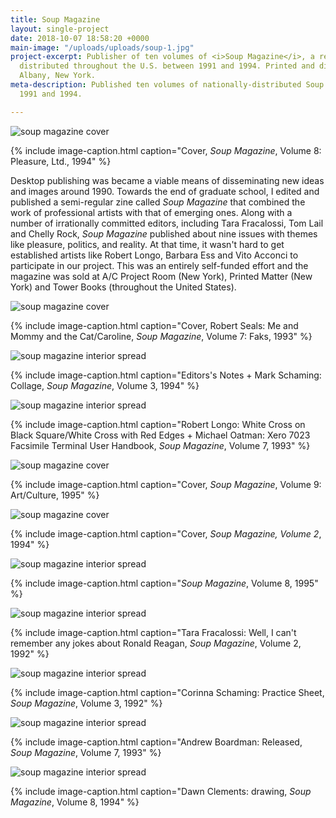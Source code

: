```yaml
---
title: Soup Magazine
layout: single-project
date: 2018-10-07 18:58:20 +0000
main-image: "/uploads/uploads/soup-1.jpg"
project-excerpt: Publisher of ten volumes of <i>Soup Magazine</i>, a rebellious zine
  distributed throughout the U.S. between 1991 and 1994. Printed and distributed in
  Albany, New York.
meta-description: Published ten volumes of nationally-distributed Soup Magazine between
  1991 and 1994.

---
```

![soup magazine cover](/uploads/uploads/soup-1.jpg)

{% include image-caption.html caption="Cover, <i>Soup Magazine</i>, Volume 8: Pleasure, Ltd., 1994" %}

Desktop publishing was became a viable means of disseminating new ideas and images around 1990. Towards the end of graduate school, I edited and published a semi-regular zine called <i>Soup Magazine</i> that combined the work of professional artists with that of emerging ones. Along with a number of irrationally committed editors, including Tara Fracalossi, Tom Lail and Chelly Rock, <i>Soup Magazine</i> published about nine issues with themes like pleasure, politics, and reality. At that time, it wasn't hard to get established artists like Robert Longo, Barbara Ess and Vito Acconci to participate in our project. This was an entirely self-funded effort and the magazine was sold at A/C Project Room (New York), Printed Matter (New York) and Tower Books (throughout the United States).

<section class="project" markdown="1">

![soup magazine cover](/uploads/uploads/soup-2.jpg)

{% include image-caption.html caption="Cover, Robert Seals: Me and Mommy and the Cat/Caroline, <i>Soup Magazine</i>, Volume 7: Faks, 1993" %}

</section>

<section class="project-column-one" markdown="1">

![soup magazine interior spread](/uploads/uploads/new-observations-inside-2.jpg)

{% include image-caption.html caption="Editors's Notes + Mark Schaming: Collage, <i>Soup Magazine</i>, Volume 3, 1994" %}

</section>

<section class="project-column-two" markdown="1">

![soup magazine interior spread](/uploads/uploads/soup-4.jpg)

{% include image-caption.html caption="Robert Longo: White Cross on Black Square/White Cross with Red Edges + Michael Oatman: Xero 7023 Facsimile Terminal User Handbook, <i>Soup Magazine</i>, Volume 7, 1993" %}

</section>

<section class="project" markdown="1">

![soup magazine cover](/uploads/uploads/soup-cover-no9.jpg)

{% include image-caption.html caption="Cover, <i>Soup Magazine</i>, Volume 9: Art/Culture, 1995" %}

</section>

<section class="project-column-one" markdown="1">

![soup magazine cover](/uploads/uploads/soup-5.jpg)

{% include image-caption.html caption="Cover, <i>Soup Magazine, Volume 2</i>, 1994" %}

</section>

<section class="project-column-two" markdown="1">

![soup magazine interior spread](/uploads/uploads/soup-6.jpg)

{% include image-caption.html caption="<i>Soup Magazine</i>, Volume 8, 1995" %}

</section>

<section class="project-column-one" markdown="1">

![soup magazine interior spread](/uploads/uploads/soup-7.jpg)

{% include image-caption.html caption="Tara Fracalossi: Well, I can't remember any jokes about Ronald Reagan, <i>Soup Magazine</i>, Volume 2, 1992" %}

</section>

<section class="project-column-two" markdown="1">

![soup magazine interior spread](/uploads/uploads/soup-8.jpg)

{% include image-caption.html caption="Corinna Schaming: Practice Sheet, <i>Soup Magazine</i>, Volume 3, 1992" %}

</section>

</section>

<section class="project-column-one" markdown="1">

![soup magazine interior spread](/uploads/uploads/soup-10-1.jpg)

{% include image-caption.html caption="Andrew Boardman: Released, <i>Soup Magazine</i>, Volume 7, 1993" %}

</section>

<section class="project-column-two" markdown="1">

![soup magazine interior spread](/uploads/uploads/soup-11.jpg)

{% include image-caption.html caption="Dawn Clements: drawing, <i>Soup Magazine</i>, Volume 8, 1994" %}

</section>